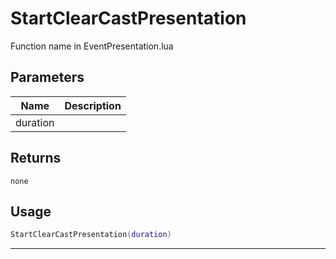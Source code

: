 # StartClearCastPresentation

Function name in EventPresentation.lua

## Parameters

| Name     | Description |
| -------- | ----------- |
| duration |             |

## Returns

`none`

## Usage

```lua
StartClearCastPresentation(duration)
```

---
